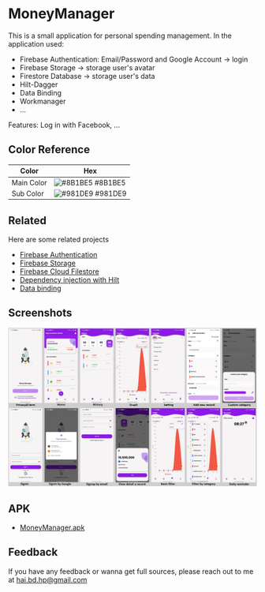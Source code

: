 # MoneyManager

This is a small application for personal spending management.
In the application used:
- Firebase Authentication: Email/Password and Google Account -> login
- Firebase Storage -> storage user's avatar
- Firestore Database -> storage user's data
- Hilt-Dagger
- Data Binding
- Workmanager
- ...

Features: Log in with Facebook, ...

## Color Reference

| Color             | Hex                                                                |
| ----------------- | ------------------------------------------------------------------ |
| Main Color | ![#8B1BE5](https://via.placeholder.com/10/8B1BE5?text=+) #8B1BE5 |
| Sub Color | ![#981DE9](https://via.placeholder.com/10/981DE9?text=+) #981DE9 |

## Related

Here are some related projects

- [Firebase Authentication](https://firebase.google.com/docs/auth)
- [Firebase Storage](https://firebase.google.com/docs/storage)
- [Firebase Cloud Filestore](https://firebase.google.com/docs/firestore)
- [Dependency injection with Hilt](https://developer.android.com/training/dependency-injection/hilt-android)
- [Data binding](https://developer.android.com/topic/libraries/data-binding)

## Screenshots

![App Screenshot](/docs/Capture.PNG)

## APK

* [MoneyManager.apk](https://github.com/HaiBuiDinh/MoneyManager/tree/master/docs/MoneyManagerFirebase.apk)

## Feedback

If you have any feedback or wanna get full sources, please reach out to me at hai.bd.hp@gmail.com

